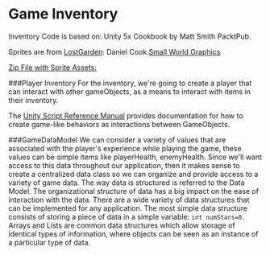 # Game Inventory

Inventory Code is based on: Unity 5x Cookbook by Matt Smith PacktPub.  

Sprites are from [LostGarden](LostGarden.com): Daniel Cook.[Small World Graphics](http://www.lostgarden.com/search/label/free%20game%20graphics)

[Zip File with Sprite Assets:](https://utdallas.box.com/s/f8q6fgq67v7r097zr49tk0lzrxrewj63)

###Player Inventory
For the inventory, we're going to create a player that can interact with other gameObjects, as a means to interact with items in their inventory.  

The [Unity Script Reference Manual](http://docs.unity3d.com/ScriptReference/) provides documentation for how to create game-like behaviors as interactions between GameObjects.

###GameDataModel
We can consider a variety of values that are associated with the player's experience while playing the game, these values can be simple items like playerHealth, enemyHealth.  Since we'll want access to this data throughout our application, then it makes sense to create a centralized data class so we can organize and provide access to a variety of game data.  The way data is structured is referred to the Data Model.  The organizational structure of data has a big impact on the ease of interaction with the data.  There are a wide variety of data structures that can be implemented for any application.  The most simple data structure consists of storing a piece of data in a simple variable: `int numStars=0`.  Arrays and Lists are common data structures which allow storage of identical types of information, where objects can be seen as an instance of a particular type of data.   